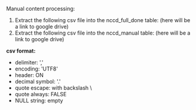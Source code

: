 Manual content processing:

1. Extract the following csv file into the nccd_full_done table:  (here will be a link to google drive)
2. Extract the following csv file into the nccd_manual table: (here will be a link to google drive)

**csv format:**
* delimiter: ','
* encoding: 'UTF8'
* header: ON
* decimal symbol: '.'
* quote escape: with backslash \
* quote always: FALSE
* NULL string: empty
